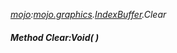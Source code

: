 _[mojo](../../modules/mojo/mojo-module.md):[mojo.graphics](../../modules/mojo/mojo-graphics.md).[IndexBuffer](../../modules/mojo/mojo-graphics-indexbuffer.md).Clear_
##### Method Clear:Void(  )
